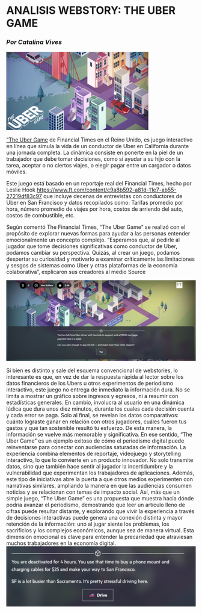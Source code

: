 # ANALISIS WEBSTORY: THE UBER GAME
### *Por Catalina Vives*

![alt text](img1.png)

 [“The Uber Game](https://www.example.com) de  Financial Times en el Reino Unido, es juego interactivo en línea que simula la vida de un conductor de Uber en California durante una jornada completa. La dinámica consiste en ponerte en la piel de un trabajador que debe tomar decisiones, como si ayudar a su hijo con la tarea, aceptar o no ciertos viajes, o elegir pagar entre un cargador o datos móviles. 

Este juego está basado en un reportaje real del Financial Times, hecho por Leslie Hook https://www.ft.com/content/c9a8b592-a81d-11e7-ab55-27219df83c97 que incluye decenas de entrevistas con conductores de Uber en San Francisco y datos recopilados como: Tarifas promedio por hora, número promedio de viajes por hora, costos de arriendo del auto, costos de combustible, etc.

Según comentó The Financial Times, “The Uber Game” se realizó con el propósito de explorar nuevas formas para ayudar a las personas entender emocionalmente un concepto complejo. “Esperamos que, al pedirle al jugador que tome decisiones significativas como conductor de Uber, podamos cambiar su perspectiva. Quizás, al crear un juego, podamos despertar su curiosidad y motivarlo a examinar críticamente las limitaciones y sesgos de sistemas como Uber y otras plataformas de la economía colaborativa”, explicaron sus creadores al medio Source

![alt text](img2.png)


Si bien es distinto y sale del esquema convencional de webstories, lo interesante es que,  en vez de dar la respuesta rápida al lector sobre los datos financieros de los Ubers u otros experimentos de periodismo interactivo, este juego no entrega de inmediato la información dura. No se limita a mostrar un gráfico sobre ingresos y egresos, ni a resumir con estadísticas generales. En cambio, involucra al usuario en una dinámica lúdica que dura unos diez minutos, durante los cuales cada decisión cuenta y cada error se paga. Solo al final, se revelan los datos comparativos: cuánto lograste ganar en relación con otros jugadores, cuáles fueron tus gastos y qué tan sostenible resultó tu esfuerzo. De esta manera, la información se vuelve más memorable y significativa.
En ese sentido, “The Uber Game” es un ejemplo exitoso de cómo el periodismo digital puede reinventarse para conectar con audiencias saturadas de información. La experiencia combina elementos de reportaje, videojuego y storytelling interactivo, lo que lo convierte en un producto innovador. No solo transmite datos, sino que también hace sentir al jugador la incertidumbre y la vulnerabilidad que experimentan los trabajadores de aplicaciones.
Además, este tipo de iniciativas abre la puerta a que otros medios experimenten con narrativas similares, ampliando la manera en que las audiencias consumen noticias y se relacionan con temas de impacto social.
Así, más que un simple juego, “The Uber Game” es una propuesta que muestra hacia dónde podría avanzar el periodismo, demostrando que leer un artículo lleno de cifras puede resultar distante, y explorando que vivir la experiencia a través de decisiones interactivas puede genera una conexión distinta y mayor retención de la información: uno al jugar siente los problemas, los sacrificios y los complejos económicos, aunque sea de manera virtual. Esta dimensión emocional es clave para entender la precariedad que atraviesan muchos trabajadores en la economía digital.
![alt text](img3.png)